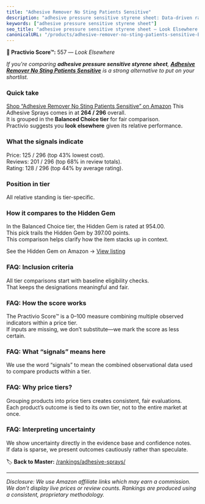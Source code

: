 ```yaml
---
title: "Adhesive Remover No Sting Patients Sensitive"
description: "adhesive pressure sensitive styrene sheet: Data-driven ranking using the Practivio Score™. Positioned by quality, value, demand, findability, momentum."
keywords: ["adhesive pressure sensitive styrene sheet"]
seo_title: "adhesive pressure sensitive styrene sheet — Look Elsewhere (2025)"
canonicalURL: "/products/adhesive-remover-no-sting-patients-sensitive-B0CYPQYSSN/"
---
```


**🚫 Practivio Score™:** 557 — _Look Elsewhere_


*If you're comparing **adhesive pressure sensitive styrene sheet**, **[Adhesive Remover No Sting Patients Sensitive](https://www.amazon.com/dp/B0CYPQYSSN?tag=practivio-20)** is a strong alternative to put on your shortlist.*
### Quick take
[Shop “Adhesive Remover No Sting Patients Sensitive” on Amazon](https://www.amazon.com/dp/B0CYPQYSSN?tag=practivio-20)
This Adhesive Sprays comes in at **264 / 296** overall.  
It is grouped in the **Balanced Choice tier** for fair comparison.  
Practivio suggests you **look elsewhere** given its relative performance.

### What the signals indicate
Price: 125 / 296 (top 43% lowest cost).  
Reviews: 201 / 296 (top 68% in review totals).  
Rating: 128 / 296 (top 44% by average rating).  

### Position in tier
All relative standing is tier-specific.

### How it compares to the Hidden Gem
In the Balanced Choice tier, the Hidden Gem is rated at 954.00.  
This pick trails the Hidden Gem by 397.00 points.  
This comparison helps clarify how the item stacks up in context.  

See the Hidden Gem on Amazon → [View listing](https://www.amazon.com/dp/B000HBNU9K?tag=practivio-20)

### FAQ: Inclusion criteria
All tier comparisons start with baseline eligibility checks.  
That keeps the designations meaningful and fair.

### FAQ: How the score works
The Practivio Score™ is a 0–100 measure combining multiple observed indicators within a price tier.  
If inputs are missing, we don’t substitute—we mark the score as less certain.

### FAQ: What “signals” means here
We use the word “signals” to mean the combined observational data used to compare products within a tier.

### FAQ: Why price tiers?
Grouping products into price tiers creates consistent, fair evaluations.  
Each product’s outcome is tied to its own tier, not to the entire market at once.

### FAQ: Interpreting uncertainty
We show uncertainty directly in the evidence base and confidence notes.  
If data is sparse, we present outcomes cautiously rather than speculate.


🏷️ **Back to Master:** [/rankings/adhesive-sprays/](/rankings/adhesive-sprays/)

---
_Disclosure: We use Amazon affiliate links which may earn a commission. We don’t display live prices or review counts. Rankings are produced using a consistent, proprietary methodology._
